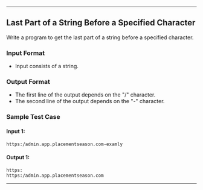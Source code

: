 
---

## Last Part of a String Before a Specified Character

Write a program to get the last part of a string before a specified character.

### Input Format

- Input consists of a string.

### Output Format

- The first line of the output depends on the "/" character.
- The second line of the output depends on the "-" character.

### Sample Test Case

#### Input 1:
```
https:/admin.app.placementseason.com-examly
```

#### Output 1:
```
https:
https:/admin.app.placementseason.com
```

---
